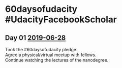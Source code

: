 # 60daysofudacity #UdacityFacebookScholar
## Day 01 [2019-06-28](https://github.com/sfrias/FB_AI_LibraChain/tree/master/SecPrivAI/60days)
Took the #60daysofudacity pledge.
<br>Agree a physical/virtual meetup with fellows.
<br>Continue watching the lectures of the nanodegree.
